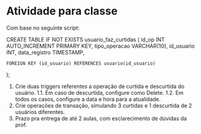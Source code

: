 # Atividade para classe
Com base no seguinte script:

CREATE TABLE IF NOT EXISTS usuario_faz_curtidas (
    id_op INT AUTO_INCREMENT PRIMARY KEY,
    tipo_operacao VARCHAR(10),
    id_usuario INT,
    data_registro TIMESTAMP,

    FOREIGN KEY (id_usuario) REFERENCES usuario(id_usuario)
);

1. Crie duas triggers referentes a operação de curtida e descurtida do usuário.
1.1. Em caso de descurtida, configure como Delete.
1.2. Em todos os casos, configure a data e hora para a atualidade.
2. Crie operações de transação, simulando 3 curtidas e 1 descurtida de 2 usuários diferentes.
3. Prazo pra entrega de até 2 aulas, com esclarecimento de dúvidas da prof.

